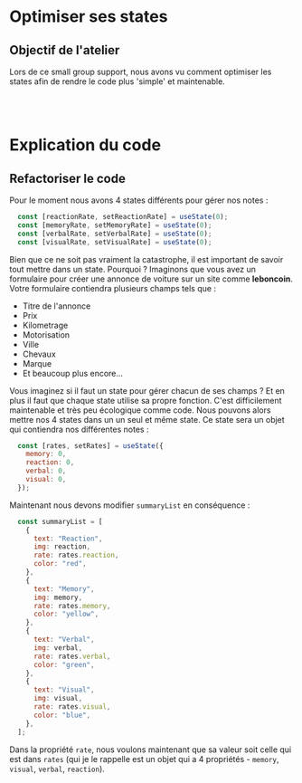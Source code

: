# Optimiser ses states

## Objectif de l'atelier
Lors de ce small group support, nous avons vu comment optimiser les states afin de rendre le code plus 'simple' et maintenable.

<br>
<br>

# Explication du code
## Refactoriser le code

Pour le moment nous avons 4 states différents pour gérer nos notes :

```js
  const [reactionRate, setReactionRate] = useState(0);
  const [memoryRate, setMemoryRate] = useState(0);
  const [verbalRate, setVerbalRate] = useState(0);
  const [visualRate, setVisualRate] = useState(0);
```

Bien que ce ne soit pas vraiment la catastrophe, il est important de savoir tout mettre dans un state. 
Pourquoi ? Imaginons que vous avez un formulaire pour créer une annonce de voiture sur un site comme **leboncoin**. Votre formulaire contiendra plusieurs champs tels que :
- Titre de l'annonce
- Prix
- Kilometrage
- Motorisation
- Ville
- Chevaux
- Marque
- Et beaucoup plus encore...

Vous imaginez si il faut un state pour gérer chacun de ses champs ? Et en plus il faut que chaque state utilise sa propre fonction. C'est difficilement maintenable et très peu écologique comme code.
Nous pouvons alors mettre nos 4 states dans un un seul et même state. Ce state sera un objet qui contiendra nos différentes notes :

```js
  const [rates, setRates] = useState({
    memory: 0,
    reaction: 0,
    verbal: 0,
    visual: 0,
  });
```

Maintenant nous devons modifier `summaryList` en conséquence :

```js
  const summaryList = [
    {
      text: "Reaction",
      img: reaction,
      rate: rates.reaction,
      color: "red",
    },
    {
      text: "Memory",
      img: memory,
      rate: rates.memory,
      color: "yellow",
    },
    {
      text: "Verbal",
      img: verbal,
      rate: rates.verbal,
      color: "green",
    },
    {
      text: "Visual",
      img: visual,
      rate: rates.visual,
      color: "blue",
    },
  ];
```

Dans la propriété `rate`, nous voulons maintenant que sa valeur soit celle qui est dans `rates` (qui je le rappelle est un objet qui a 4 propriétés - `memory`, `visual`, `verbal`, `reaction`).
